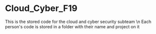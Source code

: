 # Cloud_Cyber_F19
This is the stored code for the cloud and cyber security subteam \n
Each person's code is stored in a folder with their name and project on it
